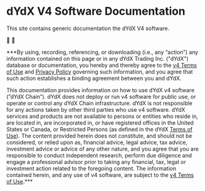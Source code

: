 # dYdX V4 Software Documentation

This site contains generic documentation the dYdX V4 software.

🦔 💜

***By using, recording, referencing, or downloading (i.e., any “action”) any information contained on this page or in any dYdX Trading Inc. ("dYdX") database or documentation, you hereby and thereby agree to the [v4 Terms of Use](https://dydx.exchange/v4-terms) and [Privacy Policy](https://dydx.exchange/privacy) governing such information, and you agree that such action establishes a binding agreement between you and dYdX. 

This documentation provides information on how to use dYdX v4 software (”dYdX Chain”). dYdX does not deploy or run v4 software for public use, or operate or control any dYdX Chain infrastructure. dYdX is not responsible for any actions taken by other third parties who use v4 software. dYdX services and products are not available to persons or entities who reside in, are located in, are incorporated in, or have registered offices in the United States or Canada, or Restricted Persons (as defined in the dYdX [Terms of Use](https://dydx.exchange/terms)). The content provided herein does not constitute, and should not be considered, or relied upon as, financial advice, legal advice, tax advice, investment advice or advice of any other nature, and you agree that you are responsible to conduct independent research, perform due diligence and engage a professional advisor prior to taking any financial, tax, legal or investment action related to the foregoing content. The information contained herein, and any use of v4 software, are subject to the [v4 Terms of Use](https://dydx.exchange/v4-terms).***
